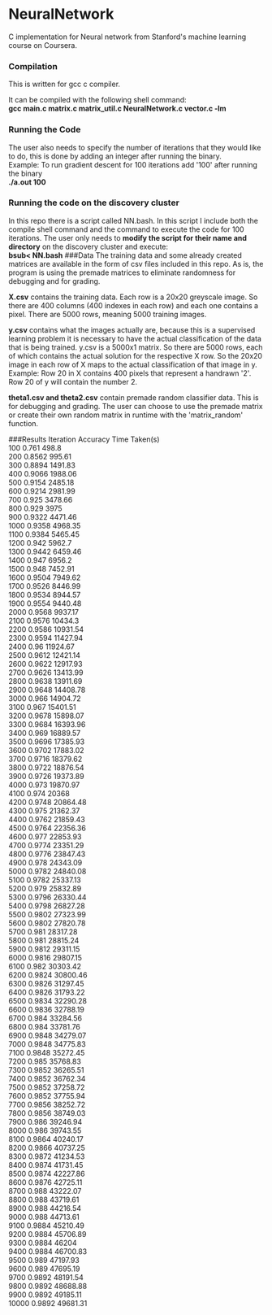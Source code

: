 # NeuralNetwork
C implementation for Neural network from Stanford's machine learning course on Coursera. 
### Compilation
This is written for gcc c compiler.

It can be compiled with the following shell command: </br>
**gcc main.c matrix.c matrix_util.c NeuralNetwork.c vector.c -lm**
### Running the Code
The user also needs to specify the number of iterations that they would like to do, this is done by adding an integer after running the binary.</br>
Example: To run gradient descent for 100 iterations add '100' after running the binary </br>
**./a.out 100**
### Running the code on the discovery cluster
In this repo there is a script called NN.bash. In this script I include both the compile shell command and the command to execute the code for 100 iterations. The user only needs to **modify the script for their name and directory** on the discovery cluster and execute:</br>
**bsub< NN.bash**
###Data
The training data and some already created matrices are available in the form of csv files included in this repo. As is, the program is using the premade matrices to eliminate randomness for debugging and for grading.

**X.csv** contains the training data. Each row is a 20x20 greyscale image. So there are 400 columns (400 indexes in each row) and each one contains a pixel. There are 5000 rows, meaning 5000 training images.

**y.csv** contains what the images actually are, because this is a supervised learning problem it is necessary to have the actual classification of the data that is being trained. y.csv is a 5000x1 matrix. So there are 5000 rows, each of which contains the actual solution for the respective X row. So the 20x20 image in each row of X maps to the actual classification of that image in y.
Example: Row 20 in X contains 400 pixels that represent a handrawn '2'. Row 20 of y will contain the number 2.

**theta1.csv and theta2.csv** contain premade random classifier data. This is for debugging and grading. The user can choose to use the premade matrix or create their own random matrix in runtime with the 'matrix_random' function.

###Results
Iteration	Accuracy	Time Taken(s)	</br>
100	0.761	498.8	</br>
200	0.8562	995.61	</br>
300	0.8894	1491.83	</br>
400	0.9066	1988.06	</br>
500	0.9154	2485.18	</br>
600	0.9214	2981.99	</br>
700	0.925	3478.66	</br>
800	0.929	3975	</br>
900	0.9322	4471.46	</br>
1000	0.9358	4968.35	</br>
1100	0.9384	5465.45	</br>
1200	0.942	5962.7	</br>
1300	0.9442	6459.46	</br>
1400	0.947	6956.2	</br>
1500	0.948	7452.91	</br>
1600	0.9504	7949.62	</br>
1700	0.9526	8446.99	</br>
1800	0.9534	8944.57	</br>
1900	0.9554	9440.48	</br>
2000	0.9568	9937.17	</br>
2100	0.9576	10434.3	</br>
2200	0.9586	10931.54	</br>
2300	0.9594	11427.94	</br>
2400	0.96	11924.67	</br>
2500	0.9612	12421.14	</br>
2600	0.9622	12917.93	</br>
2700	0.9626	13413.99	</br>
2800	0.9638	13911.69	</br>
2900	0.9648	14408.78	</br>
3000	0.966	14904.72	</br>
3100	0.967	15401.51	</br>
3200	0.9678	15898.07	</br>
3300	0.9684	16393.96	</br>
3400	0.969	16889.57	</br>
3500	0.9696	17385.93	</br>
3600	0.9702	17883.02	</br>
3700	0.9716	18379.62	</br>
3800	0.9722	18876.54	</br>
3900	0.9726	19373.89	</br>
4000	0.973	19870.97	</br>
4100	0.974	20368	</br>
4200	0.9748	20864.48	</br>
4300	0.975	21362.37	</br>
4400	0.9762	21859.43	</br>
4500	0.9764	22356.36	</br>
4600	0.977	22853.93	</br>
4700	0.9774	23351.29	</br>
4800	0.9776	23847.43	</br>
4900	0.978	24343.09	</br>
5000	0.9782	24840.08	</br>
5100	0.9782	25337.13	</br>
5200	0.979	25832.89	</br>
5300	0.9796	26330.44	</br>
5400	0.9798	26827.28	</br>
5500	0.9802	27323.99	</br>
5600	0.9802	27820.78	</br>
5700	0.981	28317.28	</br>
5800	0.981	28815.24	</br>
5900	0.9812	29311.15	</br>
6000	0.9816	29807.15	</br>
6100	0.982	30303.42	</br>
6200	0.9824	30800.46	</br>
6300	0.9826	31297.45	</br>
6400	0.9826	31793.22	</br>
6500	0.9834	32290.28	</br>
6600	0.9836	32788.19	</br>
6700	0.984	33284.56	</br>
6800	0.984	33781.76	</br>
6900	0.9848	34279.07	</br>
7000	0.9848	34775.83	</br>
7100	0.9848	35272.45	</br>
7200	0.985	35768.83	</br>
7300	0.9852	36265.51	</br>
7400	0.9852	36762.34	</br>
7500	0.9852	37258.72	</br>
7600	0.9852	37755.94	</br>
7700	0.9856	38252.72	</br>
7800	0.9856	38749.03	</br>
7900	0.986	39246.94	</br>
8000	0.986	39743.55	</br>
8100	0.9864	40240.17	</br>
8200	0.9866	40737.25	</br>
8300	0.9872	41234.53	</br>
8400	0.9874	41731.45	</br>
8500	0.9874	42227.86	</br>
8600	0.9876	42725.11	</br>
8700	0.988	43222.07	</br>
8800	0.988	43719.61	</br>
8900	0.988	44216.54	</br>
9000	0.988	44713.61	</br>
9100	0.9884	45210.49	</br>
9200	0.9884	45706.89	</br>
9300	0.9884	46204	</br>
9400	0.9884	46700.83	</br>
9500	0.989	47197.93	</br>
9600	0.989	47695.19	</br>
9700	0.9892	48191.54	</br>
9800	0.9892	48688.88	</br>
9900	0.9892	49185.11	</br>
10000	0.9892	49681.31	</br>
